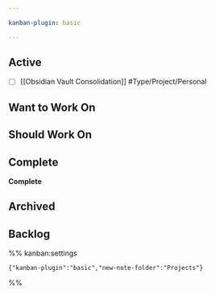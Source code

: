 ```yaml
---

kanban-plugin: basic

---
```


## Active

- [ ] [[Obsidian Vault Consolidation]] #Type/Project/Personal


## Want to Work On



## Should Work On



## Complete

**Complete**


## Archived



## Backlog





%% kanban:settings
```
{"kanban-plugin":"basic","new-note-folder":"Projects"}
```
%%